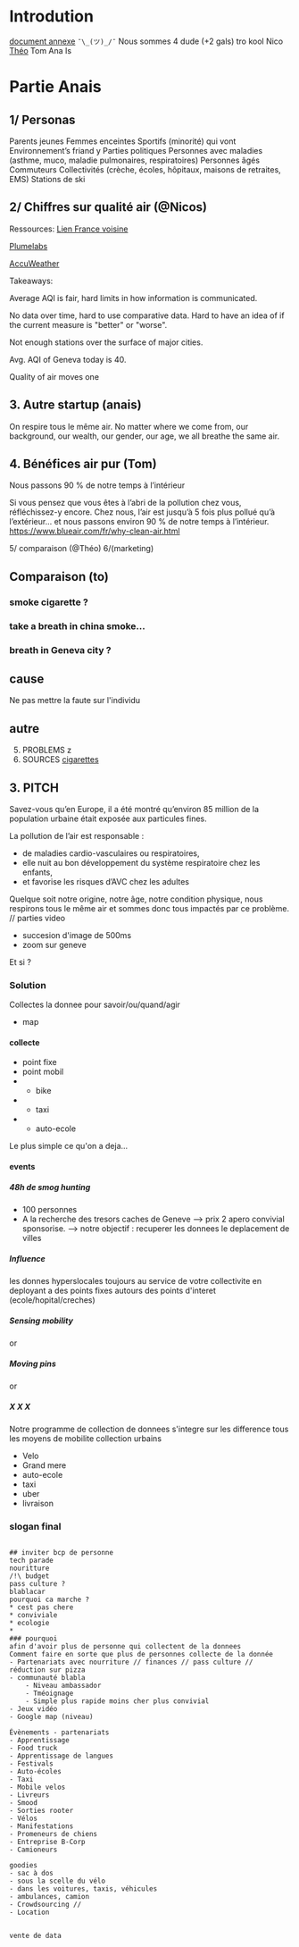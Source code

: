 # Introdution
[document annexe](https://github.com/logair/akkamobility)
`¯\_(ツ)_/¯`
Nous sommes 4 dude (+2 gals) tro kool
Nico
[Théo](cecinestpasunlien)
Tom
Ana Is 

# Partie Anais
## 1/ Personas
Parents jeunes
Femmes enceintes 
Sportifs (minorité) qui vont 
Environnement’s friand y
Parties politiques 
Personnes avec maladies (asthme, muco, maladie pulmonaires, respiratoires) 
Personnes âgés 
Commuteurs 
Collectivités (crèche, écoles, hôpitaux, maisons de retraites, EMS) 
Stations de ski 

## 2/ Chiffres sur qualité air (@Nicos)

Ressources:
[Lien France voisine](https://aqicn.org/city/france/rhonealpes/haute-savoie/gaillard)

[Plumelabs](https://air.plumelabs.com/air-quality-in-Geneva-ba9E)

[AccuWeather](accuweather.com/en/ch/geneva/313082/air-quality-index/313082)

Takeaways:

Average AQI is fair, hard limits in how information is communicated.

No data over time, hard to use comparative data. Hard to have an idea of if the current measure is "better" or "worse".

Not enough stations over the surface of major cities.

Avg. AQI of Geneva today is 40.

Quality of air moves one


## 3. Autre startup (anais)

On respire tous le même air. 
No matter where we come from, our background, our wealth, our gender, our age, we all breathe the same air. 

## 4. Bénéfices air pur (Tom)

Nous passons 90 % de notre temps à l’intérieur

Si vous pensez que vous êtes à l’abri de la pollution chez vous, réfléchissez-y encore. Chez nous, l’air est jusqu’à 5 fois plus pollué qu’à l’extérieur... et nous passons environ 90 % de notre temps à l’intérieur.
https://www.blueair.com/fr/why-clean-air.html

5/ comparaison (@Théo)
6/(marketing)

## Comparaison (to)

### smoke cigarette ?

### take a breath in china smoke...

### breath in Geneva city ?

## cause

Ne pas mettre la faute sur l'individu

## autre

5. PROBLEMS z
6. SOURCES
[cigarettes](https://theconversation.com/la-pollution-de-lair-un-probleme-pour-92-de-la-population-urbaine-mondiale-70855)

## 3. PITCH 

Savez-vous qu’en Europe, il a été montré qu’environ 85 million de la population urbaine était exposée aux particules fines. 

La pollution de l’air 
est responsable : 
- de maladies cardio-vasculaires ou respiratoires,
- elle nuit au bon développement du système respiratoire chez les enfants, 
- et favorise les risques d’AVC chez les adultes

Quelque soit notre origine, notre âge, notre condition physique, nous respirons tous le même air et sommes donc tous impactés par ce problème. 
// parties video
* succesion d'image de 500ms 
* zoom sur geneve


Et si ?

### Solution
Collectes la donnee pour savoir/ou/quand/agir
* map
#### collecte
* point fixe
* point mobil
* * bike
* * taxi
* * auto-ecole

Le plus simple
ce qu'on a deja...
#### events
##### 48h de smog hunting
* 100 personnes
* A la recherche des tresors caches de Geneve 
--> prix 2 apero convivial sponsorise.
--> notre objectif : recuperer les donnees le deplacement de villes

##### Influence

les donnes hyperslocales toujours au service de votre collectivite en deployant a des points fixes autours des points d'interet (ecole/hopital/creches)

##### Sensing mobility
or 
##### Moving pins
or 
##### X X X
Notre programme de collection de donnees s'integre sur les difference tous les moyens de mobilite collection urbains
* Velo
* Grand mere
* auto-ecole
* taxi
* uber
* livraison 

### slogan final
```ensemble, constuisons/batisson, la geneve de demain

## inviter bcp de personne
tech parade
nouritture
/!\ budget
pass culture ?
blablacar
pourquoi ca marche ?
* cest pas chere
* conviviale
* ecologie
* 
### pourquoi
afin d'avoir plus de personne qui collectent de la donnees
Comment faire en sorte que plus de personnes collecte de la donnée
- Partenariats avec nourriture // finances // pass culture // réduction sur pizza
- communauté blabla 
    - Niveau ambassador
    - Tméoignage 
    - Simple plus rapide moins cher plus convivial 
- Jeux vidéo 
- Google map (niveau) 

Évènements - partenariats 
- Apprentissage
- Food truck 
- Apprentissage de langues 
- Festivals 
- Auto-écoles 
- Taxi 
- Mobile velos
- Livreurs 
- Smood 
- Sorties rooter 
- Vélos 
- Manifestations 
- Promeneurs de chiens 
- Entreprise B-Corp 
- Camioneurs 

goodies 
- sac à dos
- sous la scelle du vélo
- dans les voitures, taxis, véhicules 
- ambulances, camion
- Crowdsourcing // 
- Location


vente de data 
